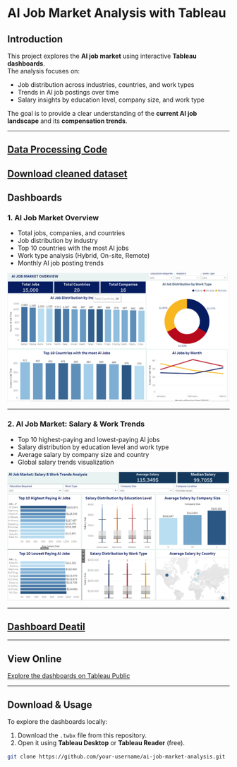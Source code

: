 # AI Job Market Analysis with Tableau

## Introduction
This project explores the **AI job market** using interactive **Tableau dashboards**.  
The analysis focuses on:
- Job distribution across industries, countries, and work types  
- Trends in AI job postings over time  
- Salary insights by education level, company size, and work type  

The goal is to provide a clear understanding of the **current AI job landscape** and its **compensation trends**.

---
## [Data Processing Code](https://github.com/Painestupid/AI-Job-Market-Analysis-with-Tableau/blob/main/CODE.ipynb)

## [Download cleaned dataset](./ai_job_dataset_cleaned.csv)

## Dashboards

### 1. AI Job Market Overview
- Total jobs, companies, and countries  
- Job distribution by industry  
- Top 10 countries with the most AI jobs  
- Work type analysis (Hybrid, On-site, Remote)  
- Monthly AI job posting trends  

![AI Job Market Overview](https://github.com/Painestupid/AI-Job-Market-Analysis-with-Tableau/blob/main/Screenshot%202025-08-25%20120841.png)

---

### 2. AI Job Market: Salary & Work Trends
- Top 10 highest-paying and lowest-paying AI jobs  
- Salary distribution by education level and work type  
- Average salary by company size and country  
- Global salary trends visualization  

![AI Job Market: Salary & Work Trends](https://github.com/Painestupid/AI-Job-Market-Analysis-with-Tableau/blob/main/Screenshot%202025-08-25%20120859.png)

---
 
## [Dashboard Deatil](https://github.com/Painestupid/AI-Job-Market-Analysis-with-Tableau/blob/main/Report.docx)
  
---
## View Online
 [Explore the dashboards on Tableau Public](https://public.tableau.com/app/profile/l.u.hi.u/viz/Project_17561069314550/Dashboard2AIJobMarketSalaryWorkTrendsAnalysis?publish=yes)  

---

## Download & Usage
To explore the dashboards locally:  
1. Download the `.twbx` file from this repository.  
2. Open it using **Tableau Desktop** or **Tableau Reader** (free).  

```bash
git clone https://github.com/your-username/ai-job-market-analysis.git
